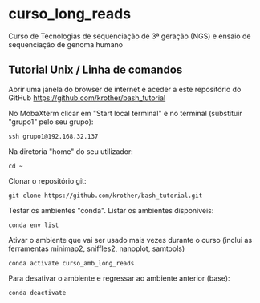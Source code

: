 # curso_long_reads
Curso de Tecnologias de sequenciação de 3ª geração (NGS) e ensaio de sequenciação de genoma humano

## Tutorial Unix / Linha de comandos 
Abrir uma janela do browser de internet e aceder a este repositório do GitHub https://github.com/krother/bash_tutorial

No MobaXterm clicar em "Start local terminal" e no terminal (substituir "grupo1" pelo seu grupo):

```
ssh grupo1@192.168.32.137
```

Na diretoria "home" do seu utilizador: 
```
cd ~
```

Clonar o repositório git:
```
git clone https://github.com/krother/bash_tutorial.git
```

Testar os ambientes "conda". Listar os ambientes disponíveis:
```
conda env list
```
Ativar o ambiente que vai ser usado mais vezes durante o curso (inclui as ferramentas minimap2, sniffles2, nanoplot, samtools)
```
conda activate curso_amb_long_reads
```
Para desativar o ambiente e regressar ao ambiente anterior (base):
```
conda deactivate
```


